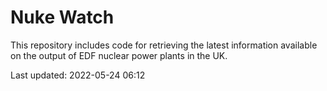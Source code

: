 # Nuke Watch

This repository includes code for retrieving the latest information available on the output of EDF nuclear power plants in the UK.

Last updated: 2022-05-24 06:12